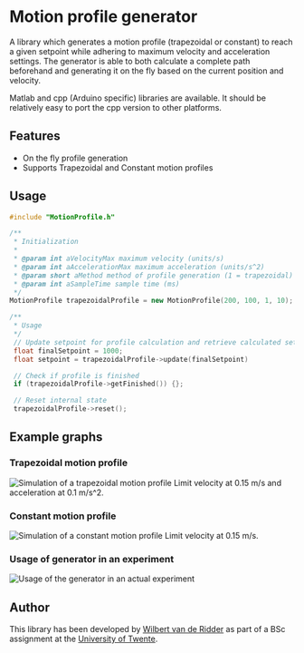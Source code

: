 # Motion profile generator
A library which generates a motion profile (trapezoidal or constant) to reach a given setpoint while adhering to maximum velocity and acceleration settings. The generator is able to both calculate a complete path beforehand and generating it on the fly based on the current position and velocity.

Matlab and cpp (Arduino specific) libraries are available. It should be relatively easy to port the cpp version to other platforms.

## Features
* On the fly profile generation
* Supports Trapezoidal and Constant motion profiles

## Usage
```cpp
#include "MotionProfile.h"

/**
 * Initialization
 *
 * @param int aVelocityMax maximum velocity (units/s)
 * @param int aAccelerationMax maximum acceleration (units/s^2)
 * @param short aMethod method of profile generation (1 = trapezoidal)
 * @param int aSampleTime sample time (ms)
 */
MotionProfile trapezoidalProfile = new MotionProfile(200, 100, 1, 10);

/**
 * Usage
 */
 // Update setpoint for profile calculation and retrieve calculated setpoint
 float finalSetpoint = 1000;
 float setpoint = trapezoidalProfile->update(finalSetpoint)

 // Check if profile is finished
 if (trapezoidalProfile->getFinished()) {};

 // Reset internal state
 trapezoidalProfile->reset();
```

## Example graphs
### Trapezoidal motion profile
![Simulation of a trapezoidal motion profile](https://raw.githubusercontent.com/WRidder/MotionProfileGenerator/master/images/motionprofile_trapezoidal.png)
Limit velocity at 0.15 m/s and acceleration at 0.1 m/s^2.

### Constant motion profile
![Simulation of a constant motion profile](https://raw.githubusercontent.com/WRidder/MotionProfileGenerator/master/images/motionprofile_const.png)
Limit velocity at 0.15 m/s.

### Usage of generator in an experiment
![Usage of the generator in an actual experiment](https://raw.githubusercontent.com/WRidder/MotionProfileGenerator/master/images/motionprofile_in_experiment.png)

## Author
This library has been developed by [Wilbert van de Ridder](http://www.github.com/WRidder) as part of a BSc assignment at the [University of Twente](http://www.utwente.nl).